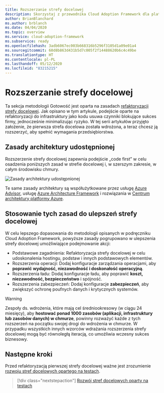 ```yaml
---
title: Rozszerzanie strefy docelowej
description: Skorzystaj z przewodnika Cloud Adoption Framework dla platformy Azure, aby dowiedzieć się, jak rozszerzyć strefę docelową.
author: BrianBlanchard
ms.author: brblanch
ms.date: 04/04/2020
ms.topic: overview
ms.service: cloud-adoption-framework
ms.subservice: ready
ms.openlocfilehash: 3adb6067ec003b668316b5296f3105d1a09e01a4
ms.sourcegitcommit: 60d8b863d431b5d7c005f2f14488620b6c4c49be
ms.translationtype: HT
ms.contentlocale: pl-PL
ms.lasthandoff: 05/12/2020
ms.locfileid: "83215215"
---
```

# <a name="expand-your-landing-zone"></a>Rozszerzanie strefy docelowej

Ta sekcja metodologii Gotowość jest oparta na zasadach [refaktoryzacji strefy docelowej](../landing-zone/refactor.md). Jak opisano w tym artykule, podejście oparte na refaktoryzacji do infrastruktury jako kodu usuwa czynniki blokujące sukces firmy, jednocześnie minimalizując ryzyko. W tej serii artykułów przyjęto założenie, że pierwsza strefa docelowa została wdrożona, a teraz chcesz ją rozszerzyć, aby spełnić wymagania przedsiębiorstwa.

## <a name="shared-architecture-principles"></a>Zasady architektury udostępnionej

Rozszerzenie strefy docelowej zapewnia podejście „code first” w celu osadzenia poniższych zasad w strefie docelowej i, w szerszym zakresie, w całym środowisku chmury.

![Zasady architektury udostępnionej](../../_images/ready/shared-principles.png)

Te same zasady architektury są współużytkowane przez usługę [Azure Advisor](https://docs.microsoft.com/azure/advisor/advisor-overview), usługę [Azure Architecture Framework](https://docs.microsoft.com/azure/architecture/framework) i rozwiązania w [Centrum architektury platformy Azure](https://docs.microsoft.com/azure/architecture).

## <a name="applying-these-principles-to-your-landing-zone-improvements"></a>Stosowanie tych zasad do ulepszeń strefy docelowej

W celu lepszego dopasowania do metodologii opisanych w podręczniku Cloud Adoption Framework, powyższe zasady pogrupowano w ulepszenia strefy docelowej umożliwiające podejmowanie akcji:

- Podstawowe zagadnienia: Refaktoryzacja strefy docelowej w celu udoskonalenia hostingu, podstaw i innych podstawowych elementów.
- Rozszerzenia operacji: Dodaj konfiguracje zarządzania operacjami, aby **poprawić wydajność, niezawodność i doskonałość operacyjną**.
- Rozszerzenia ładu: Dodaj konfiguracje ładu, aby poprawić **koszt, niezawodność, bezpieczeństwo** i spójność.
- Rozszerzenia zabezpieczeń: Dodaj konfiguracje **zabezpieczeń**, aby zwiększyć ochronę poufnych danych i krytycznych systemów.

> [!WARNING]
> Zespoły ds. wdrożenia, które mają cel średniookresowy (w ciągu 24 miesięcy), aby **hostować ponad 1000 zasobów (aplikacji, infrastruktury lub zasobów danych) w chmurze**, powinny rozważyć każde z tych rozszerzeń na początku swojej drogi do wdrożenia w chmurze. W przypadku wszystkich innych wzorców wdrażania rozszerzenia strefy docelowej mogą być równoległą iteracją, co umożliwia wczesny sukces biznesowy.

## <a name="next-steps"></a>Następne kroki

Przed refaktoryzacją pierwszej strefy docelowej ważne jest zrozumienie [rozwoju stref docelowych opartego na testach](./test-driven-development.md).

> [!div class="nextstepaction"]
> [Rozwój stref docelowych oparty na testach](./test-driven-development.md)
